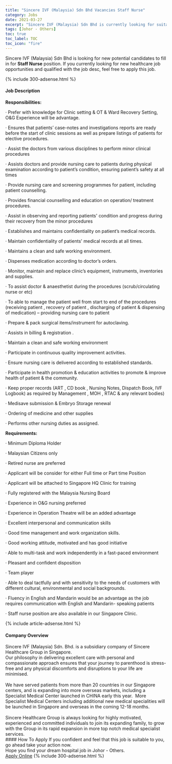 ```yaml
---
title: "Sincere IVF (Malaysia) Sdn Bhd Vacancies Staff Nurse" 
category: Jobs 
date: 2021-03-27 
excerpt: "Sincere IVF (Malaysia) Sdn Bhd is currently looking for suitable person to fill in the Staff Nurse which positioned at Johor - Others" 
tags: [Johor - Others] 
toc: true 
toc_label: TOC 
toc_icon: "fire" 
--- 
```


<p>Sincere IVF (Malaysia) Sdn Bhd is looking for new potential candidates to fill in for <b>Staff Nurse</b> position. If you currently looking for new healthcare job opportunities and qualified with the job desc, feel free to apply this job.
</p>{% include 300-adsense.html %} 
<div><div><h4>Job Description</h4></div><div><div><span><div><p><strong>Responsibilities:</strong></p><p>&#183;&#160;Prefer with knowledge for&#160;Clinic setting &amp;&#160;OT &amp; Ward Recovery Setting, O&amp;G Experience will be advantage.</p><p>&#183;&#160;Ensures that patients&#8217; case-notes and investigations reports are ready before the start of clinic sessions as well as prepare listings of patients for elective procedures.</p><p>&#183;&#160;Assist the doctors from various disciplines to perform minor clinical procedures</p><p>&#183;&#160;Assists doctors and provide nursing care to patients during physical examination according to patient&#8217;s condition, ensuring patient&#8217;s safety at all times</p><p>&#183;&#160;Provide nursing care and screening programmes for patient, including patient counselling.&#160;</p><p>&#183;&#160;Provides financial counselling and education on operation/ treatment procedures.</p><p>&#183;&#160;Assist in observing and reporting patients' condition and progress during their recovery from the minor procedures</p><p>&#183;&#160;Establishes and maintains confidentiality on patient&#8217;s medical records.</p><p>&#183;&#160;Maintain confidentiality of patients' medical records at all times.</p><p>&#183;&#160;Maintains a clean and safe working environment.</p><p>&#183;&#160;Dispenses medication according to doctor&#8217;s orders.</p><p>&#183;&#160;Monitor, maintain and replace clinic&#8217;s equipment, instruments, inventories and supplies.</p><p>&#183;&#160;To assist doctor &amp; anaesthetist during the procedures (scrub/circulating nurse or etc)&#160;</p><p>&#183;&#160;To able to manage the patient well from start to end of the procedures (receiving patient , recovery of patient , discharging of patient &amp; dispensing of medication) &#8211; providing nursing care to patient</p><p>&#183;&#160;Prepare &amp; pack surgical items/instrument for autoclaving.</p><p>&#183;&#160;Assists in billing&#160;&amp; registration&#160;.</p><p>&#183;&#160;Maintain a clean and safe working environment</p><p>&#183;&#160;Participate in continuous quality improvement activities.</p><p>&#183;&#160;Ensure nursing care is delivered according to established standards.</p><p>&#183;&#160;Participate in health promotion &amp; education activities to promote &amp; improve health of patient &amp; the community.</p><p>&#183;&#160;Keep proper records (ART , CD book&#160;, Nursing Notes, Dispatch Book, IVF Logbook) as required&#160;by Management , MOH , RTAC &amp; any relevant bodies)</p><p>&#183;&#160;Medisave submission &amp; Embryo Storage renewal</p><p>&#183;&#160;Ordering of medicine and other supplies</p><p>&#183;&#160;Performs other nursing duties as assigned.</p><p><strong>Requirements:</strong></p><p>&#183;&#160;Minimum Diploma Holder</p><p>&#183;&#160;Malaysian Citizens only</p><p>&#183;&#160;Retired nurse are preferred</p><p>&#183;&#160;Applicant will be consider for either Full time or Part time Position</p><p>&#183;&#160;Applicant will be attached to Singapore HQ Clinic for training</p><p>&#183;&#160;Fully registered with the Malaysia Nursing Board</p><p>&#183;&#160;Experience in O&amp;G nursing preferred</p><p>&#183;&#160;Experience in Operation Theatre will be an added advantage</p><p>&#183;&#160;Excellent&#160;interpersonal and communication skills</p><p>&#183;&#160;Good time management and work organization skills.</p><p>&#183;&#160;Good working attitude, motivated and has good initiative</p><p>&#183;&#160;Able to multi-task and work independently in a fast-paced environment</p><p>&#183;&#160;Pleasant and confident disposition</p><p>&#183;&#160;Team player</p><p>&#183;&#160;Able to deal tactfully and with sensitivity to the needs of customers with different cultural, environmental and social backgrounds.</p><p>&#183;&#160;Fluency in English and Mandarin would be an advantage as the job requires communication with English and Mandarin- speaking patients</p><p>&#183;&#160;Staff nurse position are also available in our Singapore Clinic.&#160;</p></div></span></div></div></div> 
{% include article-adsense.html %} 
<div><div><h4>Company Overview</h4></div><div><div><span><div><div>Sincere IVF (Malaysia) Sdn. Bhd. is a subsidiary company of Sincere Healthcare Group in Singapore.<br>
Our philosophy in delivering excellent care with personal and compassionate approach ensures that your journey to parenthood is stress-free and any physical discomforts and disruptions to your life are minimised.<br>
&#160;<br>
We have served patients from more than 20 countries in our Singapore centers, and is expanding into more overseas markets, including a Specialist Medical Center launched in CHINA early this year.&#160; More Specialist Medical Centers including additional new medical specialities will be launched in Singapore and overseas in the coming 12-18 months.&#160;<br>
&#160;<br>
Sincere Healthcare Group is always looking for highly motivated, experienced and committed individuals to join its expanding family, to grow with the Group in its rapid expansion in more top notch medical specialist services.</div></div></span></div></div></div> 
#### How To Apply 
If you confident and feel that this job is suitable to you, go ahead take your action now. <br/> 
Hope you find your dream hospital job in Johor - Others. <br/> 
<a href="https://www.jobstreet.com.my/en/job/staff-nurse-4509087?jobId=jobstreet-my-job-4509087" class="btn btn--warning" target="_blank" rel="nofollow noopenner">Apply Online</a> 
{% include 300-adsense.html %} 